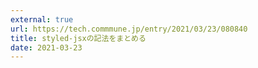 ```yaml
---
external: true
url: https://tech.commmune.jp/entry/2021/03/23/080840
title: styled-jsxの記法をまとめる
date: 2021-03-23
---
```

